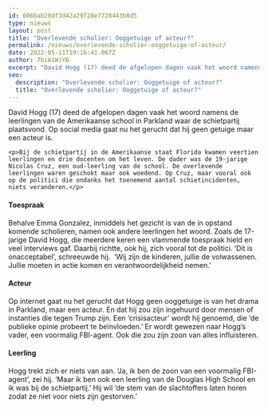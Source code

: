 ```yaml
---
id: 606bab28df3d42a29f28e7728443b8d5
type: nieuws
layout: post
title: "Overlevende scholier: Ooggetuige of acteur?"
permalink: /nieuws/overlevende-scholier-ooggetuige-of-acteur/
date: 2022-05-11T19:16:41.067Z
author: 7biA1WiYB
excerpt: "David Hogg (17) deed de afgelopen dagen vaak het woord namens de leerlingen van de Amerikaanse school in Parkland waar de schietpartij plaatsvond. Op social media gaat nu het gerucht dat hij geen getuige maar een acteur is.  "
seo:
  description: "Overlevende scholier: Ooggetuige of acteur?"
  title: "Overlevende scholier: Ooggetuige of acteur?"
---
```

David Hogg (17) deed de afgelopen dagen vaak het woord namens de leerlingen van de Amerikaanse school in Parkland waar de schietpartij plaatsvond. Op social media gaat nu het gerucht dat hij geen getuige maar een acteur is.  

    <p>Bij de schietpartij in de Amerikaanse staat Florida kwamen veertien leerlingen en drie docenten om het leven. De dader was de 19-jarige Nicolas Cruz, een oud-leerling van de school. De overlevende leerlingen waren geschokt maar ook woedend. Op Cruz, maar vooral ook op de politici die ondanks het toenemend aantal schietincidenten, niets veranderen.</p>
<h4>Toespraak</h4>
<p>Behalve Emma Gonzalez, inmiddels het gezicht is van de in opstand komende scholieren, namen ook andere leerlingen het woord. Zoals de 17-jarige David Hogg, die meerdere keren een vlammende toespraak hield en veel interviews gaf. Daarbij richtte, ook hij, zich vooral tot de politici. ‘Dit is onacceptabel’, schreeuwde hij.  ‘Wij zijn de kinderen, jullie de volwassenen. Jullie moeten in actie komen en verantwoordelijkheid nemen.’</p>
<h4>Acteur</h4>
<p>Op internet gaat nu het gerucht dat Hogg geen ooggetuige is van het drama in Parkland, maar een acteur. En dat hij zou zijn ingehuurd door mensen of instanties die tegen Trump zijn. Een ‘crisisacteur’ wordt hij genoemd, die ‘de publieke opinie probeert te beïnvloeden.’ Er wordt gewezen naar Hogg’s vader, een voormalig FBI-agent. Ook die zou zijn zoon van alles influisteren.</p>
<h4>Leerling</h4>
<p>Hogg trekt zich er niets van aan. ‘Ja, ik ben de zoon van een voormalig FBI-agent’, zei hij. ‘Maar ik ben ook een leerling van de Douglas High School en ik was bij de schietpartij.’ Hij wil ‘de stem van de slachtoffers laten horen zodat ze niet voor niets zijn gestorven.’</p>  
